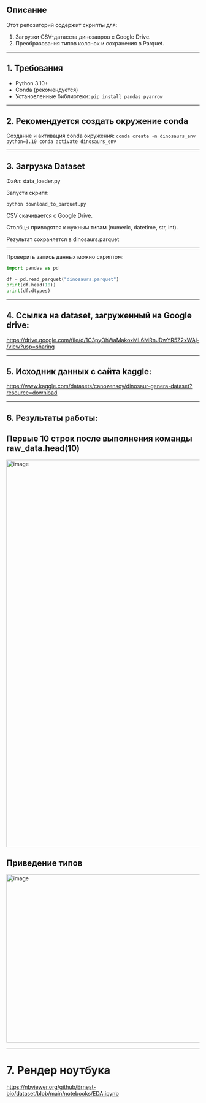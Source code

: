 ## Описание
Этот репозиторий содержит скрипты для:

1. Загрузки CSV-датасета динозавров с Google Drive.
2. Преобразования типов колонок и сохранения в Parquet.

---

## 1. Требования

- Python 3.10+  
- Conda (рекомендуется) 
- Установленные библиотеки:
`pip install pandas pyarrow`

---

## 2. Рекомендуется создать окружение conda
Создание и активация conda окружения:
`conda create -n dinosaurs_env python=3.10
conda activate dinosaurs_env`

---

## 3. Загрузка Dataset

Файл: data_loader.py

Запусти скрипт:

`python download_to_parquet.py`

CSV скачивается с Google Drive.

Столбцы приводятся к нужным типам (numeric, datetime, str, int).

Результат сохраняется в dinosaurs.parquet

---

Проверить запись данных можно скриптом:
```python
import pandas as pd

df = pd.read_parquet("dinosaurs.parquet")
print(df.head(10))
print(df.dtypes)
```
---

## 4. Ссылка на dataset, загруженный на Google drive: 
https://drive.google.com/file/d/1C3pyOhWaMakoxML6MRnJDwYR5Z2xWAj-/view?usp=sharing

---

## 5. Исходник данных с сайта kaggle: 
https://www.kaggle.com/datasets/canozensoy/dinosaur-genera-dataset?resource=download

---
## 6. Результаты работы:

## Первые 10 строк после выполнения команды raw_data.head(10)
<img width="1571" height="1010" alt="image" src="https://github.com/user-attachments/assets/068a60cb-0753-4485-9c35-22a5dd270b08" />

## Приведение типов
<img width="1782" height="439" alt="image" src="https://github.com/user-attachments/assets/b58c3b81-8313-4fb9-86d0-fcd0782ae1bb" />

---
# 7. Рендер ноутбука

https://nbviewer.org/github/Ernest-bio/dataset/blob/main/notebooks/EDA.ipynb
